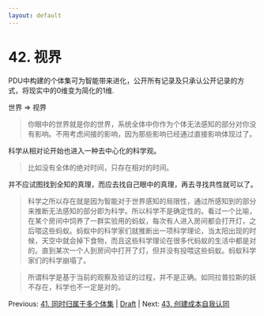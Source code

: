 ```yaml
---
layout: default
---
```

# 42. 视界

PDU中构建的个体集可为智能带来进化，公开所有记录及只承认公开记录的方式，将现实中的0维变为简化的1维.

世界 => 视界 

> 你眼中的世界就是你的世界，系统全体中你作为个体无法感知的部分对你没有影响。不用考虑间接的影响，因为那些影响已经通过直接影响体现过了。

科学从相对论开始也进入一种去中心化的科学观。

> 比如没有全体的绝对时间，只存在相对的时间。

并不应试图找到全知的真理，而应去找自己眼中的真理，再去寻找共性就可以了。

> 科学之所以存在就是因为智能对于世界感知的局限性，通过所感知到的部分来推断无法感知的部分即为科学。所以科学不是确定性的。看过一个比喻，在某个房间中饲养了一群实验用的蚂蚁，每次有人进入房间都会打开灯，之后喂这些蚂蚁。蚂蚁中的科学家们就推断出一项科学理论，当太阳出现的时候，天空中就会掉下食物，而且这些科学理论在很多代蚂蚁的生活中都是对的。直到某次一个人到房间中打开了灯，但并没有投喂这些蚂蚁。蚂蚁科学家们的科学崩塌了。

> 所谓科学是基于当前的观察及验证的过程，并不是正确。如同拉普拉斯的妖不存在，科学也不一定是对的。

Previous: [41. 同时归属于多个体集](41.md) | [Draft](../Draft.md) | Next: [43. 创建成本自我认同](43.md)
